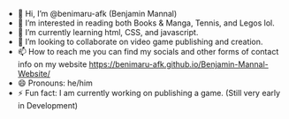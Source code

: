 - 👋 Hi, I’m @benimaru-afk (Benjamin Mannal)
- 👀 I’m interested in reading both Books & Manga, Tennis, and Legos lol.
- 🌱 I’m currently learning html, CSS, and javascript.
- 💞️ I’m looking to collaborate on video game publishing and creation.
- 📫 How to reach me you can find my socials and other forms of contact info on my website https://benimaru-afk.github.io/Benjamin-Mannal-Website/
- 😄 Pronouns: he/him
- ⚡ Fun fact: I am currently working on publishing a game. (Still very early in Development)

